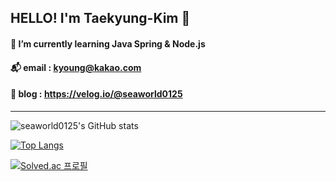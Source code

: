 ## HELLO! I'm Taekyung-Kim 👋
#### 🌱 I’m currently learning Java Spring  &  Node.js
#### 📬 email : kyoung@kakao.com
#### 📗 blog : https://velog.io/@seaworld0125

<hr>

![seaworld0125's GitHub stats](https://github-readme-stats.vercel.app/api?username=seaworld0125&show_icons=true&theme=github_dark) 

[![Top Langs](https://github-readme-stats.vercel.app/api/top-langs/?username=seaworld0125&layout=compact&theme=github_dark&langs_count=4)](https://github.com/anuraghazra/github-readme-stats) 

[![Solved.ac 프로필](http://mazassumnida.wtf/api/v2/generate_badge?boj=seaworld0125)](https://solved.ac/seaworld0125)

